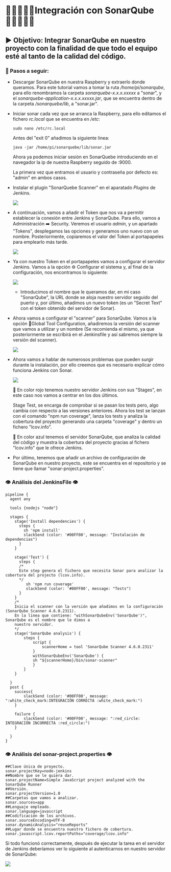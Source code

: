 # :family_man_boy_boy::family_man_girl:Integración con SonarQube :family_man_girl::family_man_boy_boy:

## :arrow_forward: Objetivo: Integrar SonarQube en nuestro proyecto con la finalidad de que todo el equipo esté al tanto de la calidad del código.

### :book: Pasos a seguir:

- Descargar SonarQube en nuestra Raspberry y extraerlo donde queramos. Para este tutorial vamos a tomar la ruta */home/pi/sonarqube*, para ello renombramos la carpeta *sonarquebe-x.x.x.xxxxx* a "sonar", y el *sonarquebe-application-x.x.x.xxxxx.jar*, que se encuentra dentro de la carpeta */sonarquebe/lib*, a "sonar.jar". 

- Iniciar sonar cada vez que se arranca la Raspberry, para ello editamos el fichero *rc.local* que se encuentra en */etc*:

  `sudo nano /etc/rc.local`

  Antes del "exit 0" añadimos la siguiente linea:

  `java -jar /home/pi/sonarquebe/lib/sonar.jar`

  

  Ahora ya podemos iniciar sesión en SonarQuebe introduciendo en el navegador la ip de nuestra Raspberry seguido de :9000.

  La primera vez que entramos el usuario y contraseña por defecto es: "admin" en ambos casos. 

  

- Instalar el plugin "SonarQuebe Scanner" en el aparatado *Plugins* de Jenkins.

  ![](img/plugin.jpg)
  
- A continuación, vamos a añadir el Token que nos va a permitir establecer la conexión entre Jenkins y SonarQube. Para ello, vamos a Administración :arrow_right: Security. Veremos el usuario *admin*, y un apartado "Tokens", desplegamos las opciones y generamos uno nuevo con un nombre. Posteriormente, copiaremos el valor del Token al portapapeles para emplearlo más tarde.

   ![](img/TokenSonar.JPG)

  

- Ya con nuestro Token en el portapapeles vamos a configurar el servidor Jenkins. Vamos a la opción :gear: Configurar el sistema y, al final de la configuración, nos encontramos lo siguiente:

  ![](img/SonarServer.JPG)

  - Introducimos el nombre que le queramos dar, en mi caso "SonarQube", la URL donde se aloja nuestro servidor seguido del puerto y, por último, añadimos un nuevo token (es un "Secret Text" con el token obtenido del servidor de Sonar).

    

- Ahora vamos a configurar el "scanner" para SonarQube. Vamos a la opción :hammer:Global Tool Configuration, añadiremos la versión del scanner que vamos a utilizar y un nombre (Se recomienda el mismo, ya que posteriormente se escribirá en el Jenkinsfile y así sabremos siempre la versión del scanner).

   ![](img/Scanner.JPG)

- Ahora vamos a hablar de numerosos problemas que pueden surgir durante la instalación, por ello creemos que es necesario explicar cómo funciona Jenkins con Sonar.

  ![](img/Esquema.jpg)

  

  :red_circle: En color rojo tenemos nuestro servidor Jenkins con sus "Stages", en este caso nos vamos a centrar en los dos últimos.

  Stage Test, se encarga de comprobar si se pasan los tests pero, algo cambia con respecto a las versiones anteriores. Ahora los test se lanzan con el comando "npm run coverage", lanza los tests y analiza la cobertura del proyecto generando una carpeta "coverage" y dentro un fichero "lcov.info".

  

  :blue_heart: En color azul tenemos el servidor SonarQube, que analiza la calidad del código y muestra la cobertura del proyecto gracias al fichero "lcov.info" que le ofrece Jenkins.

  

- Por último, tenemos que añadir un archivo de configuración de SonarQube en nuestro proyecto, este se encuentra en el repositorio y se tiene que llamar "sonar-project.properties".


  

### 	:eye: Análisis del JenkinsFile :eye:

```
pipeline {
  agent any

  tools {nodejs "node"}

  stages {
    stage('Install dependencies') {
      steps {
        sh 'npm install'
        slackSend (color: '#00FF00', message: "Instalación de dependencias")
      }
    }
     
    stage('Test') {
      steps {
      /*
      Este step genera el fichero que necesita Sonar para analizar la cobertura del projecto (lcov.info).
      */
         sh 'npm run coverage'
         slackSend (color: '#00FF00', message: "Tests")
      }
    }
	/*
	Inicia el scanner con la versión que añadimos en la configuración (SonarQube Scanner 4.6.0.2311).
	En la linea que contiene: "withSonarQubeEnv('SonarQube')", SonarQube es el nombre que le dimos a 
	nuestro servidor.
	*/
    stage('SonarQube analysis') {
        steps {
            script {
                scannerHome = tool 'SonarQube Scanner 4.6.0.2311'
            }
            withSonarQubeEnv('SonarQube') {
            sh "${scannerHome}/bin/sonar-scanner"
            }
        }
    }
    
  }
  post {
    success{
        slackSend (color: '#00FF00', message: ":white_check_mark:INTEGRACIÓN CORRECTA :white_check_mark:")
    }

    failure {
        slackSend (color: '#00FF00', message: ":red_circle: INTEGRACIÓN INCORRECTA :red_circle:")
    }

  }
}

```

### 	:eye: Análisis del sonar-project.properties :eye:

```properties
##Clave única de proyecto.
sonar.projectKey=node-jenkins
##Nombre que se le quiera dar.
sonar.projectName=Simple JavaScript project analyzed with the SonarQube Runner
##Versión.
sonar.projectVersion=1.0
##Carpetas que vamos a analizar.
sonar.sources=app
##Lenguaje empleado.
sonar.language=javascript
##Codificación de los archivos.
sonar.sourceEncoding=UTF-8
sonar.dynamicAnalysis="reuseReports"
##Lugar donde se encuentra nuestro fichero de cobertura.
sonar.javascript.lcov.reportPaths="coverage/lcov.info"

```



Si todo funcionó correctamente, después de ejecutar la tarea en el servidor de Jenkins deberíamos ver lo siguiente al autenticarnos en nuestro servidor de SonarQube:

![](img/SonarPassed.JPG)
